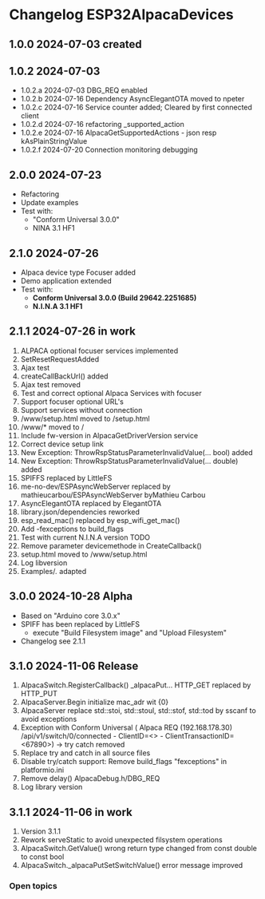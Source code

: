 # Changelog ESP32AlpacaDevices

## 1.0.0 2024-07-03 created

## 1.0.2 2024-07-03 
- 1.0.2.a 2024-07-03 DBG_REQ enabled
- 1.0.2.b 2024-07-16 Dependency AsyncElegantOTA moved to npeter
- 1.0.2.c 2024-07-16 Service counter added; Cleared by first connected client
- 1.0.2.d 2024-07-16 refactoring _supported_action
- 1.0.2.e 2024-07-16 AlpacaGetSupportedActions - json resp kAsPlainStringValue
- 1.0.2.f 2024-07-20 Connection monitoring debugging

## 2.0.0 2024-07-23 
- Refactoring 
- Update examples 
- Test with:
    - "Conform Universal 3.0.0"
    - NINA 3.1 HF1

## 2.1.0 2024-07-26
- Alpaca device type Focuser added
- Demo application extended 
- Test with:
    - **Conform Universal 3.0.0 (Build 29642.2251685)**
    - **N.I.N.A 3.1 HF1**

## 2.1.1 2024-07-26 in work
1. ALPACA optional focuser services implemented
2. SetResetRequestAdded
3. Ajax test 
4. createCallBackUrl() added
5. Ajax test removed 
6. Test and correct optional Alpaca Services with focuser
7. Support focuser optional URL's
8. Support services without connection
9. /www/setup.html moved to /setup.html
10. /www/* moved to /
11. Include fw-version in AlpacaGetDriverVersion service
12. Correct device setup link
13. New Exception: ThrowRspStatusParameterInvalidValue(... bool) added
14. New Exception: ThrowRspStatusParameterInvalidValue(... double) added
15. SPIFFS replaced by LittleFS
16. me-no-dev/ESPAsyncWebServer replaced by mathieucarbou/ESPAsyncWebServer byMathieu Carbou
17. AsyncElegantOTA replaced by ElegantOTA
18. library.json/dependencies reworked
19. esp_read_mac() replaced by esp_wifi_get_mac()
20. Add -fexceptions to build_flags
21. Test with current N.I.N.A version TODO
22. Remove parameter devicemethode in CreateCallback()
23. setup.html moved to /www/setup.html
24. Log libversion
25. Examples/*.* adapted

## 3.0.0 2024-10-28 Alpha
- Based on "Arduino core 3.0.x"  
- SPIFF has been replaced by LittleFS
    - execute "Build Filesystem image" and "Upload Filesystem"
- Changelog see 2.1.1

## 3.1.0 2024-11-06 Release
1. AlpacaSwitch.RegisterCallback() _alpacaPut... HTTP_GET replaced by HTTP_PUT
2. AlpacaServer.Begin initialize mac_adr wit {0}
3. AlpacaServer replace std::stoi, std::stoul, std::stof, std::tod by sscanf to avoid exceptions
4. Exception with Conform Universal ( Alpaca REQ (192.168.178.30) /api/v1/switch/0/connected - ClientID=<> - ClientTransactionID=<67890>) -> try catch removed
5. Replace try and catch in all source files
6. Disable try/catch support: Remove build_flags "fexceptions" in platformio.ini
7. Remove delay() AlpacaDebug.h/DBG_REQ 
8. Log library version

## 3.1.1 2024-11-06 in work
1. Version 3.1.1 
2. Rework serveStatic to avoid unexpected filsystem operations
3. AlpacaSwitch.GetValue() wrong return type changed from const double to const bool
4. AlpacaSwitch._alpacaPutSetSwitchValue() error message improved

### Open topics 


